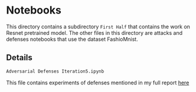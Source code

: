 # Notebooks

This directory contains a subdirectory ```First Half``` that contains the work
on Resnet pretrained model. The other files in this directory are attacks and defenses notebooks
that use the dataset FashioMnist. 

## Details

```dockerfile
Adversarial Defenses Iteration5.ipynb
```
This file contains experiments of defenses mentioned in my full report [here](https://www)